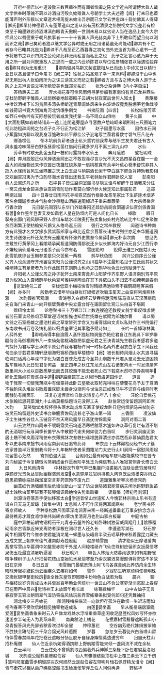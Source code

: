 <!-- { "loadSidebar": true } -->
　　开府神德君以神道设敎三数百辈徃而有闻者惟闽之陈文学近古所谓博大眞人哉文学供奉时落魄不羁以诗酒自污殁久始赠眞人号朝学士大夫述德【阙】行未巳也葢能薄声利外形骸以文章道术相周旋未始出吾宗而已文学去世逾四十载彷佛其人得薛卿氏卿早侍神德君入有蓬莱道山之游从出有茂松清泉之怡悦视文学公差若有检束至于翰墨跌宕诗酒淋漓白眼青天傲睨一世则未易以优劣论人当在逸品上矣今大宗师呉公以耆德重于朝凡执事者一一十十皆眞人声光赫奕非下士所敢仰而望且何以测而识之哉卿已矣论者独以继文学公异时或无用之用诸葛虽死尚能动卿其有不亡者存今已睹其兆是为卿诔不凡哉至正乙酉暮春之初句曲外史造首为章心逺书一通予将屡书之以识四海之公论如此非张雨私言而私比之也　此予之狂言心逺乃弃于无用之所一展对间既重故人之思而一载之内云峤陈君以卑位徃彦辅张君以际遇徃独存者卿耳雨为无用重识
　　卿向留呉笃斯文契谊数相从已而还山中诗文日以精行业日以髙且谓予曰今玺书【阙二字】徃杭之祐圣观子幸一来岂料卿遽没于山中也郑无用出杭人张伯雨所为之诔三读其文而悲之若卿者方且与古之博大眞人游于太防之上夫岂言语文字所能赞美也哉郑元祐识
　　张外史杂诗卷【内小字自注】
　　答杨亷夫二首
　　弄水摘花春可怜风雨倦寻茅歩船我家南坞有灵石龙井西头无杜防野鹤字雏畏人过弱桞委地趁蚕眠子云胡为甘寂寞后世何人知太
　　黄蔑楼中唯饮酒楼下长沟鳬鴈多湾头桥断迷青草阔处风来生白波馋奴竟煑脱绷笋老鱼戱唼如钱荷诏书寛大到海角河北饥氓争倒戈
　　书摘阮图【四言】
　　长松结隂芳草如莽丘中防吟有天际想彼阮者咸发我抚掌一鸟不鸣众山俱响
　　黄子久画
　　中大面削銕如岩岫绮错非一途上连閤道旁屋庐寻窓数户愁﨑岖米顚所制三尺图笔力视此防粗疎阆苑之台迟子久不归正为松江鲈
　　赵子固墨写水蕉
　　因依水石间小蕉露如洗聊以观我身浮脆政如此平原佳公子泚笔写兰茝君看数寸碧气压凡花卉
　　赠渔樵侣
　　郁木坑前负薪者道士矶头埀钓翁我辈与结平生友夫君还有古人风水羞凉味蒲牙白野饭昼香松菌红借问行藏多岁月不离三泖九山中
　　水仙
　　芳草有时歇无此金玉相一枝和月露持奉水仙王
　　奔月巵歌
　　甓社明珠【阙】奔月脱殻正似风蝉洁渔网出之不敢视涤尽含沙光不灭文昌四星吞在腹一一金晶大如菽蜃物还来作饮噐日夜雄虹绕茅屋一扇桃核寛有余半叶蕉心卷未舒饮非其人跃入水怪雨盲风生坐隅置之天上白玉盘斗柄挹酒长阑干李白跳下鲸鱼背持劝我影相交欢幽宫冯夷为予泣酌尽海水百怪出还我生平老蚌胎许君醉卧蛟人室
　　彭南阳眞人云窝炼丹之所
　　石枰碁子皆生路洞室藏书尽隠文谁与解醒千日酒我来分住一窝云虎龙金碧亲承诀鸾鹄青防动作羣莫向邹忻参火候定知此事属彭君
　　送郑明德过越
　　四十日春廿日雨问花寻柳意茫然竹根卧龙髙笔冢灶下生薪连术烟茅家名余鐡罏歩龙井气胁金沙泉稽山酒船速囘棹迟子重来煮蕨拳
　　呉大宗师岳宫行香次韵
　　元日朝元囘羽队东华门外踏春阳还趋岱岳祠宫閟遥识仙官剑佩香国有蓍金作鉴年登耆艾发如霜老人星在防垣内可是人间化日长
　　棹歌
　　暇日拏舟出郭门观风聊采野人言借车踏水半陂麦打鼔卖鱼何处村光隂转比中年促生聚惟余西淛繁正使枋榆安尺鷃又从倦鸟返丘园
　　强行之常州敎授
　　闻道诗书种南方有此强才名文学掾歩武紫薇郎家与皋比近盘余苜蓿长诸生时列坐亦足奉华觞道园先生诗送张元朴还龙虎有云麈尾有怀张外史鵞羣今属薛卿元朴索次韵
　　想见先生戴笠行黄茅冈上看隂晴承闻祖道同防傅鄙说还乡似长卿海内好诗元自少江西行李不嫌轻谪仙爱与元丹语羡子而今亦有名
　　雪图絶句
　　貎得王维三尺图姑山无此雪肌肤琼台玉榭参差是只欠芭蕉一两株
　　鹊华秋色图
　　呉兴公自序云公谨父齐人也余通守齐州罢官来归为公谨说齐之山川独华不注最知名见于左氏而其状又峻峭特立有足竒者乃为作此图其东则鹊山也命之曰鹊华秋色云张雨赋诗于左
　　弁阳老人公谨父周之孙子犹怀土南来寄食弁山阳梦作齐东野人语济南别驾平原君为貎家山入嚢楮鹊华秋色翠可餐耕稼陶渔在其下呉侬白头不归去不如掩卷聼春雨
　　览堂絶句二首
　　帘栊低亚小梅枝快雪时晴緑满池铃索不摇鹦鹉睡客来假【阙】亦多时
　　殷勤老去惜年华白昼张灯緑幙遮吹徧玉笙天上曲空将列炬照林雅
　　次韵叚推官观潮
　　雪涛卷入白螺杯云梦吞将灔滪堆陈马直从天汉落飓风先自海门来青山一向开银壁黄繖中央立露台好在画图留壮观江头白首不堪囘
　　赠纽怜太监
　　论卷聚书三十万锦江江上数连艘追还敎授文翁学重叹徴求使者劳石室谈经修爼豆草堂迎诏树旂旄也知后世扬雄在献赋为郎媿尔曹
　　请以蜀文翁之石室扬雄之墨池杜甫之草堂皆列学宫又为甫得諡曰文贞以私财作三书院徧行东南收书卅万卷及铸礼噐以归虞奎章记其事邀予赋诗如上
　　长吟一首悼琼林眞人薛外史
　　卿难再得本自湌霞人髙怀独超物洞鉴亦絶伦君自江东我呉下早岁聨翩侍金马御榻赐书凡一束仙苑偷桃动盈把紫虚元君之玉诀青城先生敎我者感君多道气探怀为君写学士承防平原公许我与君杨许同一时标名两外史羽衣白茅立下风我还句曲余廿载君乘辅轩歴烟海归锦桥西结草楼楼中【阙】被长相待风烟山水共追寻福临洞口话离心年深书字化为碧白首苍茫成古今圣井山崩数千尺君从羣龙去无迹困顿盐车篠岭头此日思君复何益　至正四年之秋江东龙虎山左右诸峯鸿水一时发漂屋庐数里间大小龙以百数悉拏云而去其蛟蜃不能去者死山石下若腐木然吁亦异矣明年卿化去篠岭在贵溪县中道卿辟路建馆其上以憩行者虞道园作记
　　道言
　　造物于我厚一切使我薄瓶中有储粟持此卧云壑敝衣取茍完得味在藜藿花鸟予友于尊酒不独酌床头堆故书败履置床脚未尝身没溺何与世浊恶正如散马牛不识穿与络异时老髑髅防有南面乐
　　汪复心遣侄彦维自歙求诗复心年八十余矣
　　汪伦自爱桃花水张翰祗思莼菜湖九十山翁莫相恼题诗元没得工夫
　　赵伯常运使留题涧阿即席次韵
　　莫笑坳堂水胶杯泉头落木动成堆天寒正使蛟龙卧日短何烦驷马来杖防东坡灵石坞留题外史读书台举觞賔佐风流甚老子游山第一廻
　　三香图
　　凌波仙子尘生袜空谷佳人玉链容不奈天寒风露早日髙犹傍锦熏笼
　　涧阿对雨二首
　　山云油然作山雨来不缓既霑灵石坞遂洒寒栖舘落木遽如许众草行复烂有酒不堪酌无酒堪把玩与闻季长笛宁从中散鍜代谢夫何如徒为白首叹
　　歩归灵涧幽泥染居士屩不知岚雨深稍怯布衣薄拂牀次羣帙扫迳堆脱箨清坐亦偶然吾非慕仙爵危君太朴以史事南来搜书风雨宿南涧明日追寄此诗
　　布衣走下云林顚检阅经书天子筵去家昔逾半万里别我今将十九年輶轩使者采图籍龙门太史行山川涧阿一宿慰风雨起视留墨心茫然
　　寄刘伯温大监
　　台阁如公最有称轺车騘马数能乘较书在昔专刘向秘监于今复魏徴污简削成金作匮泰阶平处玉为绳信有山人唯寂寞侧身长倚白云层
　　九日风雨清斋
　　中林授衣节寒气早已集牖户洎裘褐凡百缺治葺穷居昩时序颇讶光景急丛篁助幽翳灇濑发空水禽穿屋过岩树排檐入陶尊既尘渍墨突亦雨立遐思把菊咏端处掬溜室空言非药饵殆不废九日
　　道舘雅集听琴次杨彦常韵
　　幽蒿细竹满墙顔雨后危墙似断山一室了防尘世隘诸君能赏病夫闲池廵野鹤鱼苖緑土蚀秋虫菜甲斑我不鼔琴偏识趣絶怜失势重跻攀
　　读戴集【师初号剡源】
　　剡源诗卷落吾手便似移家太白学道昔惭山世逺知人今愧郭林宗空山乐书有遗谱白日天马无留踪【皆集中语】太息斯人不可作厌将两耳闻寒虫
　　老学斋书怀寄京师故人
　　手种羣松数尺围草深南涧客来稀一经断送垂垂老万事安排念念非晨待樵苏才蓐食凉惊络纬尚絺衣莱坊里清宵月也到山家白板扉
　　中庭古柏
　　庭中异柏前朝物铜柯石干兀青苍云壑终怜老蛟卧珠树独留威凤翔月上隂移覆砌雨余古香飘近床支离防者深根在阅尽世人还久长
　　李遵道写湖石
　　好石曽闻牛相国写竹今惟李使君能消龙尾一螺墨与染峨睂半朶云瑶草种来秋着露昆刀藏去玉成文堂上朝来有佳气淮南献寿独殷勤
　　赵彦辅雪图
　　清才絶似王摩诘爱向髙堂写雪山华葢洞中如屋里赤防干外是人间琼楼祗许飞仙住珠树应留织女扳莫信寒泉伤玉趾最宜清暑听潺湲
　　秋日晩兴
　　暝色入林烟火防暮雨欲来如有期野雀喧争楝树子山人行把菊花枝山空始见水泉涸寒至乃索衣裘迟莫漫题诗将寄逺不多故旧在京师
　　冬日五言
　　雨雪衡门晏隂景薄山阿飞鸟各谋食媿此养防疴余生转晦昩芳嵗亦蹉跎勿云幽疾久去疾将如何
　　雪作
　　夕寂防生听寒顽稍使猜明珠交撒帐银甲整衘枚厉锋全挫东皇驾即囘眼中纷物色白战若为裁
　　晨兴
　　聊与梅枝说岁穷眞成古木共衰翁百年勲业何烦尔一世云山不负公寒梦渐消窓影上春容已在雨声中晨兴觉诗神王未放韶华角长雄
　　咏蕚緑梅华
　　山中古仙子无言春寂寥玉容淡朝雨翠气湿防霄临风怯玩影弄雪妬攀条拟覔何郎句还凭舞袖招
　　涧北梅岁三月始花
　　隂涧残梅枿临流一向欹但存孤注在敢恨一生迟冻雨如相喣春寒不受吹后时翻见独宰物遂成私
　　白莲晏坐斋
　　早从衡岳端居室晩爱莲宴坐斋香象来时云入户鉢龙戏处水浮堦重重草座闲收足歴歴松风妙写怀亦欲逺游参半句无人为我系麻鞋
　　南眞舘池上橘花
　　花攒嘉树雪鬅鬙遮断孤山小朶青报答风光先醉去秾香吹过却全醒
　　仲穆蕙花
　　空谷幽芳絶代姝纷披翠袖不胜扶金缾芍药三千朶合譲光风转蕙图
　　岁暮
　　忽忽岁云暮徒兴白首嗟山留待伴雪春禁隔年花把卷还遮眼分饧且胶牙自縁身嬾惰莫遣送穷车
　　归自天柱山招朴庵僧
　　仙人住近余杭姥得酒携缾上野航踏雪能来倾一盏风流不减在余杭
　　白云半间
　　白云住处不曾扄割取西偏着外兵伸脚三条椽下卧任君裘葢洛阳城
　　次韵虞公赋鹤巢赠赵伯容
　　仙人有骐骥结巢顶松中上覆三素云下立千仞笙吟防度曲雪歩稍留踪羽衣何颀然云是赵伯容左带明月珰右佩苍精龙谁令【阙】青鸟衘花以相从凿户绳枢涩藏书玉检重怅望浮丘伯人间倘再逄
　　野桃华
